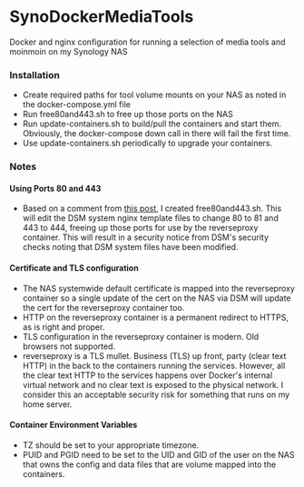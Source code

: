 # SynoDockerMediaTools
Docker and nginx configuration for running a selection of media tools and moinmoin on my Synology NAS

### Installation
* Create required paths for tool volume mounts on your NAS as noted in the docker-compose.yml file
* Run free80and443.sh to free up those ports on the NAS
* Run update-containers.sh to build/pull the containers and start them. Obviously, the docker-compose down call in there will fail the first time.
* Use update-containers.sh periodically to upgrade your containers.

### Notes

#### Using Ports 80 and 443
* Based on a comment from [this post](http://tonylawrence.com/post/unix/synology/freeing-port-80/), I created free80and443.sh. This will edit the DSM system nginx template files to change 80 to 81 and 443 to 444, freeing up those ports for use by the reverseproxy container. This will result in a security notice from DSM's security checks noting that DSM system files have been modified.

#### Certificate and TLS configuration
* The NAS systemwide default certificate is mapped into the reverseproxy container so a single update of the cert on the NAS via DSM will update the cert for the reverseproxy container too.
* HTTP on the reverseproxy container is a permanent redirect to HTTPS, as is right and proper.
* TLS configuration in the reverseproxy container is modern. Old browsers not supported.
* reverseproxy is a TLS mullet. Business (TLS) up front, party (clear text HTTP) in the back to the containers running the services. However, all the clear text HTTP to the services happens over Docker's internal virtual network and no clear text is exposed to the physical network. I consider this an acceptable security risk for something that runs on my home server.

#### Container Environment Variables
* TZ should be set to your appropriate timezone.
* PUID and PGID need to be set to the UID and GID of the user on the NAS that owns the config and data files that are volume mapped into the containers.

